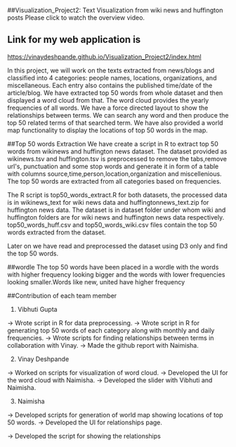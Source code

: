 ##Visualization_Project2: Text Visualization from wiki news and huffington posts
Please click to watch the overview video.


## Link for my web application is 
https://vinaydeshpande.github.io/Visualization_Project2/index.html

In this project, we will work on the texts extracted from news/blogs and classified into 4 categories: people names, locations, organizations, and miscellaneous. Each entry also contains the published time/date of the article/blog. We have extracted top 50 words from whole dataset and then displayed a word cloud from that. The word cloud provides the yearly frequencies of all words. We have a force directed layout to show the relationships between terms. We can search any word and then produce the top 50 related terms of that searched term. We have also provided a world map functionality to display the locations of top 50 words in the  map.

##Top 50 words Extraction
We have create a script in R to extract top 50 words from wikinews and huffington news dataset. The dataset provided as wikinews.tsv and huffington.tsv is preprocessed to remove the tabs,remove url's, punctuation and some stop words 
and generate it in form of a table with columns source,time,person,location,organization and miscellenious. The top 50 words are extracted from all categories based on frequencies.

The R script is top50_words_extract.R for both datasets, the processed data is in wikinews_text for wiki news data and huffingtonnews_text.zip for huffington news data. The dataset is in dataset folder under whom wiki and huffington folders are for wiki news and huffington news data respectively. top50_words_huff.csv and top50_words_wiki.csv files contain the top 50 words extracted from the dataset.

Later on we have read and preprocessed the dataset using D3 only and find the top 50 words.

##wordle
The top 50 words have been placed in a wordle with the words with higher frequency looking bigger and the words with lower frequencies looking smaller.Words like new, united have higher frequency

##Contribution of each team member
1) Vibhuti Gupta

-> Wrote script in R for data preprocessing.
-> Wrote script in R for generating top 50 words of each category along with monthly and daily frequencies.
-> Wrote scripts for finding relationships between terms in collaboration with Vinay.
-> Made the github report with Naimisha.

2) Vinay Deshpande

-> Worked on scripts for visualization of word cloud.
-> Developed the UI for the word cloud with Naimisha.
-> Developed the slider with Vibhuti and Naimisha.

3) Naimisha 

-> Developed scripts for generation of world map showing locations of top 50 words.
-> Developed the UI for relationships page.

-> Developed the script for showing the relationships 


 
